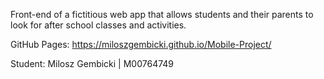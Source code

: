 Front-end of a fictitious web app that allows students and their parents to look for after school classes and activities.

GitHub Pages: https://miloszgembicki.github.io/Mobile-Project/

Student: Milosz Gembicki | M00764749

